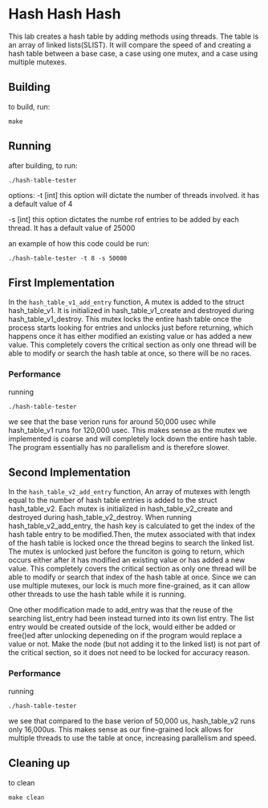 # Hash Hash Hash
This lab creates a hash table by adding methods using threads. The table is an array of linked lists(SLIST). It will compare the speed of and creating a hash table between a base case, a case using one mutex, and a case using multiple mutexes. 

## Building
to build, run:

```shell
make

```

## Running
after building, to run: 
```shell
./hash-table-tester
```
options: 
-t [int]
this option will dictate the number of threads involved. it has a default value of 4

-s [int]
this option dictates the numbe rof entries to be added by each thread. It has a default value of 25000

an example of how this code could be run: 
```shell
./hash-table-tester -t 8 -s 50000
```

## First Implementation
In the `hash_table_v1_add_entry` function, 
A mutex is added to the struct hash_table_v1. It is initialized in hash_table_v1_create and destroyed during hash_table_v1_destroy. 
This mutex locks the entire hash table once the process starts looking for entries and unlocks just before returning, which happens once it has either modified an existing value or has added a new value. 
This completely covers the critical section as only one thread will be able to modify or search the hash table at once, so there will be no races. 

### Performance
running 
```shell
./hash-table-tester
```
we see that the base verion runs for around 50,000 usec while hash_table_v1 runs for 120,000 usec. This makes sense as the mutex we implemented is coarse and will completely lock down the entire hash table. The program essentially has no parallelism and is therefore slower. 


## Second Implementation
In the `hash_table_v2_add_entry` function, 
An array of mutexes with length equal to the number of hash table entries is added to the struct hash_table_v2. Each mutex is initialized in hash_table_v2_create and destroyed during hash_table_v2_destroy. 
When running hash_table_v2_add_entry, the hash key is calculated to get the index of the hash table entry to be modified.Then, the mutex associated with that index of the hash table is locked once the thread begins to search the linked list. 
The mutex is unlocked just before the funciton is going to return, which occurs either after it has modified an existing value or has added a new value. 
This completely covers the critical section as only one thread will be able to modify or search that index of the hash table at once. 
Since we can use multiple mutexes, our lock is much more fine-grained, as it can allow other threads to use the hash table while it is running.

One other modification made to add_entry was that the reuse of the searching list_entry had been instead turned into its own list entry. The list entry would be created outside of the lock, would either be added or free()ed after unlocking depeneding on if the program would replace a value or not. Make the node (but not adding it to the linked list) is not part of the critical section, so it does not need to be locked for accuracy reason. 


### Performance
running 
```shell
./hash-table-tester
```
we see that compared to the base verion of 50,000 us, hash_table_v2 runs only 16,000us. This makes sense as our fine-grained lock allows for multiple threads to use the table at once, increasing parallelism and speed. 

 
## Cleaning up
to clean
```shell
make clean

```